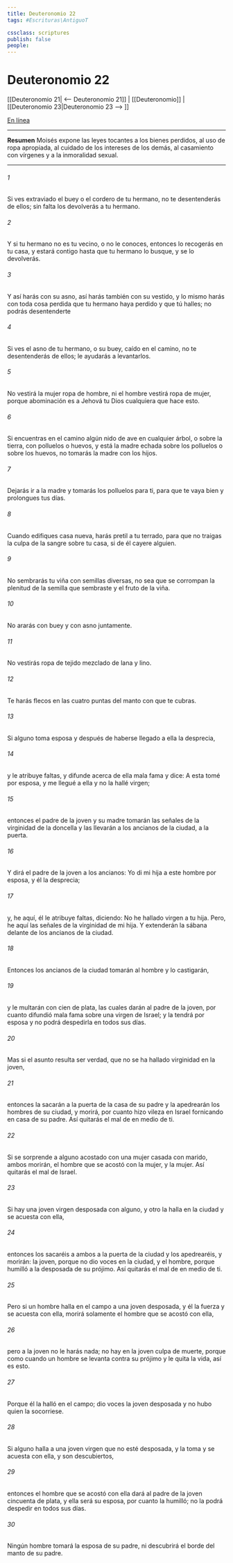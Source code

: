 ```yaml
---
title: Deuteronomio 22
tags: #Escrituras\AntiguoT

cssclass: scriptures
publish: false
people:
---
```


# Deuteronomio 22
[[Deuteronomio 21| <-- Deuteronomio 21]] | [[Deuteronomio]] | [[Deuteronomio 23|Deuteronomio 23 --> ]]

[En línea](https://churchofjesuschrist.org/study/scriptures/ot/deut/22?lang=spa)

---
__Resumen__
Moisés expone las leyes tocantes a los bienes perdidos, al uso de ropa apropiada, al cuidado de los intereses de los demás, al casamiento con vírgenes y a la inmoralidad sexual.

---
###### 1 
Si ves extraviado el buey o el cordero de tu hermano, no te desentenderás de ellos; sin falta los devolverás a tu hermano.

###### 2 
Y si tu hermano no es tu vecino, o no le conoces, entonces lo recogerás en tu casa, y estará contigo hasta que tu hermano lo busque, y se lo devolverás.

###### 3 
Y así harás con su asno, así harás también con su vestido, y lo mismo harás con toda cosa perdida que tu hermano haya perdido y que tú halles; no podrás desentenderte 

###### 4 
Si ves el asno de tu hermano, o su buey, caído en el camino, no te desentenderás de ellos; le ayudarás a levantarlos.

###### 5 
No vestirá la mujer ropa de hombre, ni el hombre vestirá ropa de mujer, porque abominación es a Jehová tu Dios cualquiera que hace esto.

###### 6 
Si encuentras en el camino algún nido de ave en cualquier árbol, o sobre la tierra, con polluelos o huevos, y está la madre echada sobre los polluelos o sobre los huevos, no tomarás la madre con los hijos.

###### 7 
Dejarás ir a la madre y tomarás los polluelos para ti, para que te vaya bien y prolongues tus días.

###### 8 
Cuando edifiques casa nueva, harás pretil a tu terrado, para que no traigas la culpa de la sangre sobre tu casa, si de él cayere alguien.

###### 9 
No sembrarás tu viña con semillas diversas, no sea que se corrompan la plenitud de la semilla que sembraste y el fruto de la viña.

###### 10 
No ararás con buey y con asno juntamente.

###### 11 
No vestirás ropa de tejido mezclado de lana y lino.

###### 12 
Te harás flecos en las cuatro puntas del manto con que te cubras.

###### 13 
Si alguno toma esposa y después de haberse llegado a ella la desprecia,

###### 14 
y le atribuye faltas, y difunde acerca de ella mala fama y dice: A esta tomé por esposa, y me llegué a ella y no la hallé virgen;

###### 15 
entonces el padre de la joven y su madre tomarán las señales de la virginidad de la doncella y las llevarán a los ancianos de la ciudad, a la puerta.

###### 16 
Y dirá el padre de la joven a los ancianos: Yo di mi hija a este hombre por esposa, y él la desprecia;

###### 17 
y, he aquí, él le atribuye faltas, diciendo: No he hallado virgen a tu hija. Pero, he aquí las señales de la virginidad de mi hija. Y extenderán la sábana delante de los ancianos de la ciudad.

###### 18 
Entonces los ancianos de la ciudad tomarán al hombre y lo castigarán,

###### 19 
y le multarán con cien  de plata, las cuales darán al padre de la joven, por cuanto difundió mala fama sobre una virgen de Israel; y la tendrá por esposa y no podrá despedirla en todos sus días.

###### 20 
Mas si el asunto resulta ser verdad, que no se ha hallado virginidad en la joven,

###### 21 
entonces la sacarán a la puerta de la casa de su padre y la apedrearán los hombres de su ciudad, y morirá, por cuanto hizo vileza en Israel fornicando en casa de su padre. Así quitarás el mal de en medio de ti.

###### 22 
Si se sorprende a alguno acostado con una mujer casada con marido, ambos morirán, el hombre que se acostó con la mujer, y la mujer. Así quitarás el mal de Israel.

###### 23 
Si hay una joven virgen desposada con alguno, y otro la halla en la ciudad y se acuesta con ella,

###### 24 
entonces los sacaréis a ambos a la puerta de la ciudad y los apedrearéis, y morirán: la joven, porque no dio voces en la ciudad, y el hombre, porque humilló a la desposada de su prójimo. Así quitarás el mal de en medio de ti.

###### 25 
Pero si un hombre halla en el campo a una joven desposada, y él la fuerza y se acuesta con ella, morirá solamente el hombre que se acostó con ella,

###### 26 
pero a la joven no le harás nada; no hay en la joven culpa de muerte, porque como cuando un hombre se levanta contra su prójimo y le quita la vida, así es esto.

###### 27 
Porque él la halló en el campo; dio voces la joven desposada y no hubo quien la socorriese.

###### 28 
Si alguno halla a una joven virgen que no esté desposada, y la toma y se acuesta con ella, y son descubiertos,

###### 29 
entonces el hombre que se acostó con ella dará al padre de la joven cincuenta  de plata, y ella será su esposa, por cuanto la humilló; no la podrá despedir en todos sus días.

###### 30 
Ningún hombre tomará la esposa de su padre, ni descubrirá el borde del manto de su padre.

